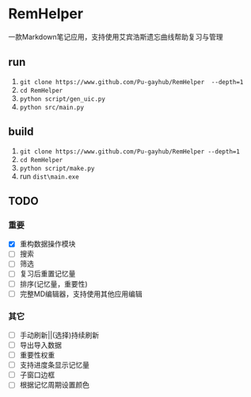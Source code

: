 # RemHelper
一款Markdown笔记应用，支持使用艾宾浩斯遗忘曲线帮助复习与管理

## run
1. `git clone https://www.github.com/Pu-gayhub/RemHelper  --depth=1`
2. `cd RemHelper`
3. `python script/gen_uic.py`
4. `python src/main.py`

## build
1. `git clone https://www.github.com/Pu-gayhub/RemHelper --depth=1`
2. `cd RemHelper`
3. `python script/make.py`
4. run `dist\main.exe`

## TODO

### 重要

+ [x] 重构数据操作模块
+ [ ] 搜索
+ [ ] 筛选
+ [ ] 复习后重置记忆量
+ [ ] 排序(记忆量，重要性)
+ [ ] 完整MD编辑器，支持使用其他应用编辑

### 其它

+ [ ] 手动刷新||(选择)持续刷新
+ [ ] 导出导入数据
+ [ ] 重要性权重
+ [ ] 支持进度条显示记忆量
+ [ ] 子窗口边框
+ [ ] 根据记忆周期设置颜色
